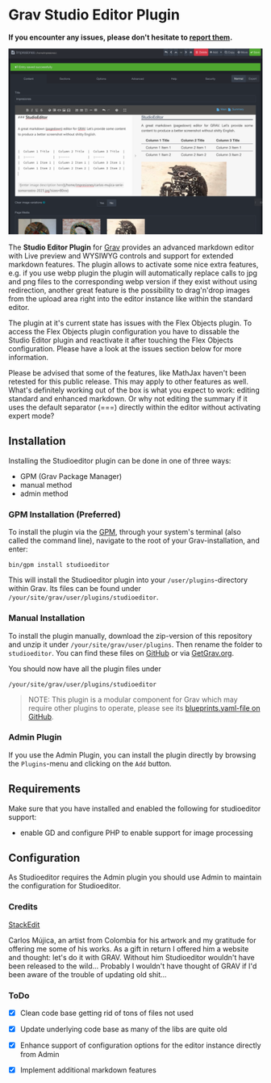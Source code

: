 # Grav Studio Editor Plugin

**If you encounter any issues, please don't hesitate
to [report
them](https://github.com/leotiger/grav-plugin-studioeditor/issues).**

![Screenshot](Screenshot.png)

The **Studio Editor Plugin** for [Grav](http://github.com/getgrav/grav) provides an advanced markdown editor with Live preview and WYSIWYG controls and support for extended markdown features. The plugin allows to activate some nice extra features, e.g. if you use webp plugin the plugin will automatically replace calls to jpg and png files to the corresponding webp version if they exist without using redirection, another great feature is the possibility to drag'n'drop images from the upload area right into the editor instance like within the standard editor.

The plugin at it's current state has issues with the Flex Objects plugin. To access the Flex Objects plugin configuration you have to dissable the Studio Editor plugin and reactivate it after touching the Flex Objects configuration. Please have a look at the issues section below for more information.

Please be advised that some of the features, like MathJax haven't been retested for this public release. This may apply to other features as well. What's definitely working out of the box is what you expect to work: editing standard and enhanced markdown. Or why not editing the summary if it uses the default separator (===) directly within the editor without activating expert mode?

## Installation

Installing the Studioeditor plugin can be done in one of three ways:
- GPM (Grav Package Manager)
- manual method
- admin method

### GPM Installation (Preferred)

To install the plugin via the [GPM](http://learn.getgrav.org/advanced/grav-gpm), through your system's terminal (also called the command line),
navigate to the root of your Grav-installation, and enter:

    bin/gpm install studioeditor

This will install the Studioeditor plugin into your `/user/plugins`-directory within Grav. Its files can be found under `/your/site/grav/user/plugins/studioeditor`.

### Manual Installation

To install the plugin manually, download the zip-version of this repository and unzip it under `/your/site/grav/user/plugins`.
Then rename the folder to `studioeditor`. You can find these files on [GitHub](https://github.com/leotiger/grav-plugin-studioeditor) or via [GetGrav.org](http://getgrav.org/downloads/plugins#admin).

You should now have all the plugin files under

    /your/site/grav/user/plugins/studioeditor

> NOTE: This plugin is a modular component for Grav which may require other plugins to operate,
> please see its [blueprints.yaml-file on GitHub](https://github.com/leotiger/grav-plugin-studioeditor/blob/master/blueprints.yaml).

### Admin Plugin

If you use the Admin Plugin, you can install the plugin directly by browsing the `Plugins`-menu and clicking on the `Add` button.

## Requirements

Make sure that you have installed and enabled the following for studioeditor support:

- enable GD and configure PHP to enable support for image processing

## Configuration

As Studioeditor requires the Admin plugin you should use Admin to maintain the configuration for Studioeditor.

### Credits

[StackEdit](https://stackedit.io)

Carlos Mújica, an artist from Colombia for his artwork and my gratitude for offering me some of his works. As a gift in return I offered him a website and thought: let's do it with GRAV. Without him Studioeditor wouldn't have been released to the wild... Probably I wouldn't have thought of GRAV if I'd been aware of the trouble of updating old shit...

### ToDo

- [x] Clean code base getting rid of tons of files not used
- [x] Update underlying code base as many of the libs are quite old 
- [x] Enhance support of configuration options for the editor instance directly from Admin
- [x] Implement additional markdown features

